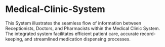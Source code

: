 # Medical-Clinic-System
This System illustrates the seamless flow of information between Receptionists, Doctors, and Pharmacists within the Medical Clinic System. The integrated system facilitates efficient patient care, accurate record-keeping, and streamlined medication dispensing processes.
 

 
 

 

 

 

 
